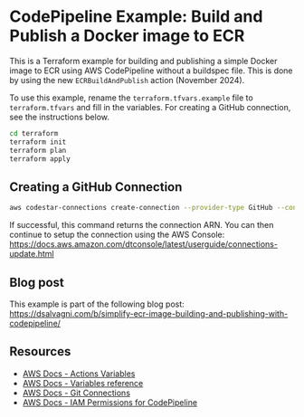 # CodePipeline Example: Build and Publish a Docker image to ECR

This is a Terraform example for building and publishing a simple Docker image to
ECR using AWS CodePipeline without a buildspec file. This is done by using the new
`ECRBuildAndPublish` action (November 2024).

To use this example, rename the `terraform.tfvars.example` file to `terraform.tfvars`
and fill in the variables. For creating a GitHub connection, see the instructions below.

```sh
cd terraform
terraform init
terraform plan
terraform apply
```

## Creating a GitHub Connection

```sh
aws codestar-connections create-connection --provider-type GitHub --connection-name my-github-connection
```

If successful, this command returns the connection ARN. You can then continue to setup the
connection using the AWS Console:
https://docs.aws.amazon.com/dtconsole/latest/userguide/connections-update.html

## Blog post

This example is part of the following blog post: https://dsalvagni.com/b/simplify-ecr-image-building-and-publishing-with-codepipeline/

## Resources

- [AWS Docs - Actions Variables](https://docs.aws.amazon.com/codepipeline/latest/userguide/actions-variables.html)
- [AWS Docs - Variables reference](https://docs.aws.amazon.com/codepipeline/latest/userguide/reference-variables.html)
- [AWS Docs - Git Connections](https://docs.aws.amazon.com/dtconsole/latest/userguide/connections.html)
- [AWS Docs - IAM Permissions for CodePipeline](https://docs.aws.amazon.com/codepipeline/latest/userguide/security-iam.html)
